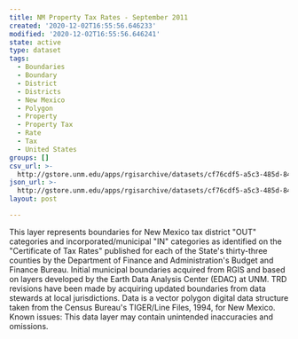 ```yaml
---
title: NM Property Tax Rates - September 2011
created: '2020-12-02T16:55:56.646233'
modified: '2020-12-02T16:55:56.646241'
state: active
type: dataset
tags:
  - Boundaries
  - Boundary
  - District
  - Districts
  - New Mexico
  - Polygon
  - Property
  - Property Tax
  - Rate
  - Tax
  - United States
groups: []
csv_url: >-
  http://gstore.unm.edu/apps/rgisarchive/datasets/cf76cdf5-a5c3-485d-8422-da9a964244c1/nmpropertytaxrates_sept2011.derived.csv
json_url: >-
  http://gstore.unm.edu/apps/rgisarchive/datasets/cf76cdf5-a5c3-485d-8422-da9a964244c1/nmpropertytaxrates_sept2011.derived.json
layout: post

---
```

This layer represents boundaries for New Mexico tax district "OUT" categories and
incorporated/municipal "IN" categories as identified on the "Certificate of Tax Rates" published for
each of the State's thirty-three counties by the Department of Finance and Administration's Budget
and Finance Bureau. Initial municipal boundaries acquired from RGIS and based on layers developed by
the Earth Data Analysis Center (EDAC) at UNM. TRD revisions have been made by acquiring updated
boundaries from data stewards at local jurisdictions. Data is a vector polygon digital data
structure taken from the Census Bureau's TIGER/Line Files, 1994, for New Mexico. Known issues: This
data layer may contain unintended inaccuracies and omissions.
